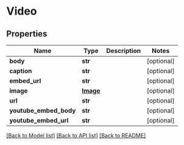 # Video

## Properties
Name | Type | Description | Notes
------------ | ------------- | ------------- | -------------
**body** | **str** |  | [optional] 
**caption** | **str** |  | [optional] 
**embed_url** | **str** |  | [optional] 
**image** | [**Image**](Image.md) |  | [optional] 
**url** | **str** |  | [optional] 
**youtube_embed_body** | **str** |  | [optional] 
**youtube_embed_url** | **str** |  | [optional] 

[[Back to Model list]](../README.md#documentation-for-models) [[Back to API list]](../README.md#documentation-for-api-endpoints) [[Back to README]](../README.md)


